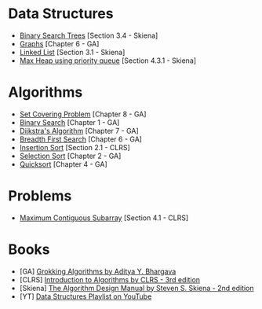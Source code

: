 # Data Structures
- [Binary Search Trees](/DataStructures/binary_search_trees.cpp) [Section 3.4 - Skiena]
- [Graphs](/DataStructures/implement_graph.py) [Chapter 6 - GA]
- [Linked List](/DataStructures/linked_list.cpp) [Section 3.1 - Skiena]
- [Max Heap using priority queue](/DataStructures/priority_queue.cpp) [Section 4.3.1 - Skiena]


# Algorithms
- [Set Covering Problem](/Algorithms/set_covering_problem.py) [Chapter 8 - GA]
- [Binary Search](/Algorithms/binary_search.py) [Chapter 1 - GA]
- [Dijkstra's Algorithm](/Algorithms/dijkstra_algorithm.py) [Chapter 7 - GA]
- [Breadth First Search](/Algorithms/breadth_first_search.py)
[Chapter 6 - GA]
- [Insertion Sort](/Algorithms/insertion_sort.cpp) [Section 2.1 - CLRS]
- [Selection Sort](/Algorithms/selection_sort.py) [Chapter 2 - GA]
- [Quicksort](/Algorithms/quicksort.py) [Chapter 4 - GA]

# Problems
- [Maximum Contiguous Subarray](/Algorithms/maximum_subarray.py) [Section 4.1 - CLRS]

# Books
- [GA] [Grokking Algorithms by Aditya Y. Bhargava](https://www.manning.com/books/grokking-algorithms)
- [CLRS] [Introduction to Algorithms by CLRS - 3rd edition](https://g.co/kgs/9FzkPV)
- [Skiena] [The Algorithm Design Manual by Steven S. Skiena - 2nd edition](https://g.co/kgs/7YhtuZ)
- [YT] [Data Structures Playlist on YouTube](https://www.youtube.com/playlist?list=PLDV1Zeh2NRsB6SWUrDFW2RmDotAfPbeHu)
